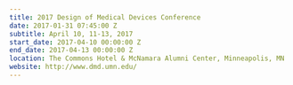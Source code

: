 ```yaml
---
title: 2017 Design of Medical Devices Conference
date: 2017-01-31 07:45:00 Z
subtitle: April 10, 11-13, 2017
start_date: 2017-04-10 00:00:00 Z
end_date: 2017-04-13 00:00:00 Z
location: The Commons Hotel & McNamara Alumni Center, Minneapolis, MN
website: http://www.dmd.umn.edu/
---
```



